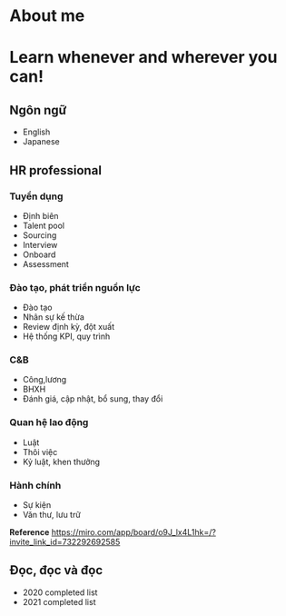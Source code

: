 # About me


# Learn whenever and wherever you can!

## Ngôn ngữ 

* English 
* Japanese

## HR professional

  ### Tuyển dụng
  * Định biên
  * Talent pool
  * Sourcing 
  * Interview 
  * Onboard
  * Assessment 
### Đào tạo, phát triển nguồn lực 
* Đào tạo
* Nhân sự kế thừa 
* Review định kỳ, đột xuất 
* Hệ thống KPI, quy trình 
### C&B
* Công,lương
* BHXH
* Đánh giá, cập nhật, bổ sung, thay đổi 
### Quan hệ lao động 
* Luật 
* Thôi việc
* Kỷ luật, khen thưởng 
### Hành chính
* Sự kiện
* Văn thư, lưu trữ 
  
**Reference** https://miro.com/app/board/o9J_lx4L1hk=/?invite_link_id=732292692585  
## Đọc, đọc và đọc 
* 2020 completed list
* 2021 completed list 

